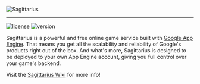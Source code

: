 ![Sagittarius](https://raw.github.com/willyg302/Sagittarius/master/media/sagittarius-logo.png "Happy gaming!")

-----

[![license](http://img.shields.io/badge/license-MIT-red.svg?style=flat-square)](https://raw.githubusercontent.com/willyg302/Sagittarius/master/LICENSE)
![version](http://img.shields.io/badge/version-0.4.0-lightgrey.svg?style=flat-square)

Sagittarius is a powerful and free online game service built with [Google App Engine](https://cloud.google.com/products/). That means you get all the scalability and reliability of Google's products right out of the box. And what's more, Sagittarius is designed to be deployed to your own App Engine account, giving you full control over your game's backend.

Visit the [Sagittarius Wiki](http://willyg302.github.io/Sagittarius/) for more info!
